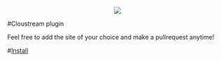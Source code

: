  <p align="center"> <img src="https://capsule-render.vercel.app/api?type=waving&height=300&color=gradient&text=XXX%20Repo&animation=twinkling&reversal=true" </p>

#Cloustream plugin

Feel free to add the site of your choice and make a pullrequest anytime!

#<a href="https://raw.githubusercontent.com/owencz1998/XXX/builds/XXX.json">Install</a>
 




